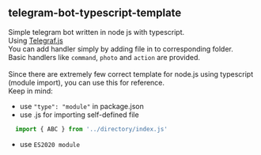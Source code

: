 ## telegram-bot-typescript-template
Simple telegram bot written in node js with typescript.\
Using [Telegraf.js](https://github.com/telegraf/telegraf)\
You can add handler simply by adding file in to corresponding folder.\
Basic handlers like `command`, `photo` and `action` are provided.
\
\
Since there are extremely few correct template for node.js using typescript (module import), you can use this for reference.\
Keep in mind:
- use ```"type": "module"``` in package.json
- use .js for importing self-defined file
```js 
  import { ABC } from '../directory/index.js'
```
- use ```ES2020 module```

